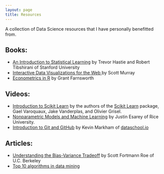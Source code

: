 ```yaml
---
layout: page
title: Resources
---
```

A collection of Data Science resources that I have personally benefitted from.

## Books:
* [An Introduction to Statistical Learning](http://www-bcf.usc.edu/~gareth/ISL/) by Trevor Hastie and Robert Tibshirani of Stanford University
* [Interactive Data Visualizations for the Web ](http://chimera.labs.oreilly.com/books/1230000000345/index.html) by Scott Murray
* [Econometrics in R](http://cran.r-project.org/doc/contrib/Farnsworth-EconometricsInR.pdf) by Grant Farnsworth

## Videos:
* [Introduction to Scikit Learn](https://www.youtube.com/watch?v=r4bRUvvlaBw) by the authors of the [Scikit Learn](http://scikit-learn.org/stable/) package, Gael Varoquaux, Jake Vanderplas, and Olivier Grisel.
* [Nonparametric Models and Machine Learning](http://jee3.web.rice.edu/teaching.htm) by Justin Esarey of Rice University.
* [Introduction to Git and GitHub](https://www.youtube.com/playlist?list=PL5-da3qGB5IBLMp7LtN8Nc3Efd4hJq0kD) by Kevin Markham of [dataschool.io](http://www.dataschool.io/)

## Articles:
* [Understanding the Bias-Variance Tradeoff](http://scott.fortmann-roe.com/docs/BiasVariance.html) by Scott Fortmann Roe of U.C. Berkeley
* [Top 10 algorithms in data mining](http://www.cs.umd.edu/~samir/498/10Algorithms-08.pdf)